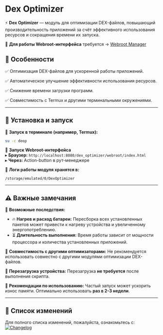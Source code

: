 # Dex Optimizer

⚡ **Dex Optimizer** — модуль для оптимизации DEX-файлов, повышающий производительность приложений за счёт эффективного использования ресурсов и сокращения времени их запуска.

🍓 **Для работы Webroot-интерфейса** требуется → [Webroot Manager](https://github.com/zerxfox/Webroot-Manager)

## 📌 Особенности

✅ Оптимизация DEX-файлов для ускоренной работы приложений.

✅ Автоматическое улучшение эффективности использования ресурсов.

✅ Снижение времени загрузки программ.

✅ Совместимость с Termux и другими терминальными окружениями.

---

## 🚀 Установка и запуск

📌 **Запуск в терминале (например, Termux):**
```bash
su -c deop
```

🚀 **Запуск Webroot-интерфейса**  
▸ **Браузер:** `http://localhost:8080/dex_optimizer/webroot/index.html`  
▸ **Через:** Action-button в рут-менеджере

📌 **Логи работы модуля хранятся в:**
```
/storage/emulated/0/DexOptimizer
```

---

## ⚠️ Важные замечания

📌 **Возможные последствия:**
- 🔥 **Нагрев и расход батареи:** Пересборка всех установленных пакетов может привести к нагреву устройства и увеличенному энергопотреблению.
- ⏳ **Длительность выполнения:** Время работы зависит от мощности процессора и количества установленных приложений.

📌 **Совместимость с другими оптимизаторами:**
Не рекомендуется использовать совместно с другими модулями оптимизации DEX-файлов.

📌 **Перезагрузка устройства:**
Перезагрузка **не требуется** после выполнения скрипта.

📌 **Рекомендации по использованию:**
Частый запуск может ускорить износ памяти. Оптимально использовать **раз в 2-3 недели**.

---

## 📜 Список изменений

Для полного списка изменений, пожалуйста, ознакомьтесь с:  
[![Changelog](https://img.shields.io/badge/📜-Changelog-blue)](changelog_ru.md)

